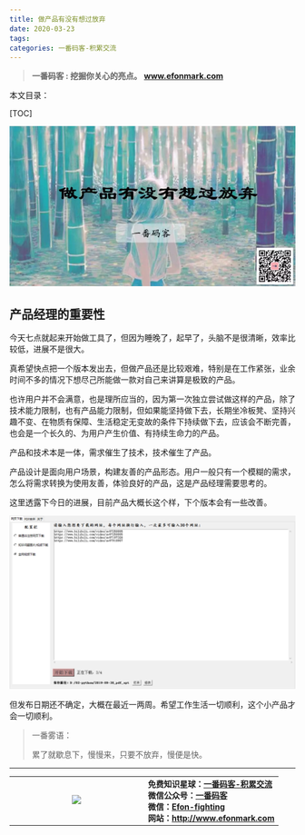 ```yaml
---
title: 做产品有没有想过放弃
date: 2020-03-23
tags: 
categories: 一番码客-积累交流
---
```


> **一番码客 : 挖掘你关心的亮点。**
> **www.efonmark.com**

本文目录：

[TOC]

![image-20200323000517496](2020-03-23-做产品有没有想过放弃/image-20200323000517496.png)

<!--more-->

## 产品经理的重要性

今天七点就起来开始做工具了，但因为睡晚了，起早了，头脑不是很清晰，效率比较低，进展不是很大。

真希望快点把一个版本发出去，但做产品还是比较艰难，特别是在工作紧张，业余时间不多的情况下想尽己所能做一款对自己来讲算是极致的产品。

也许用户并不会满意，也是理所应当的，因为第一次独立尝试做这样的产品，除了技术能力限制，也有产品能力限制，但如果能坚持做下去，长期坐冷板凳、坚持兴趣不变、在物质有保障、生活稳定无变故的条件下持续做下去，应该会不断完善，也会是一个长久的、为用户产生价值、有持续生命力的产品。

产品和技术本是一体，需求催生了技术，技术催生了产品。

产品设计是面向用户场景，构建友善的产品形态。用户一般只有一个模糊的需求，怎么将需求转换为使用友善，体验良好的产品，这是产品经理需要思考的。

这里透露下今日的进展，目前产品大概长这个样，下个版本会有一些改善。

![image-20200323000549316](2020-03-23-做产品有没有想过放弃/image-20200323000549316.png)

但发布日期还不确定，大概在最近一两周。希望工作生活一切顺利，这个小产品才会一切顺利。

> 一番雾语：
>
> 累了就歇息下，慢慢来，只要不放弃，慢便是快。

------

<table>
<tr>
<td ><center><img src="http://www.efonmark.com/efonmark-blog/readme/guanzhu_1.jpg" width=40%></center></td>
<td width="50%" align=left><b>
    免费知识星球：<a href="http://www.efonmark.com/efonmark-blog/readme/zhishixingqiu1.png">一番码客-积累交流</a><br>
    微信公众号：<a href="http://www.efonmark.com/efonmark-blog/readme/guanzhu_1.jpg">一番码客</a><br>
    微信：<a href="http://www.efonmark.com/efonmark-blog/readme/weixin.jpg">Efon-fighting</a><br>
    网站：<a href="http://www.efonmark.com">http://www.efonmark.com</a><br></b></td>
</tr>
</table>